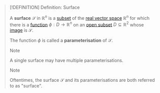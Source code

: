 >[!DEFINITION] Definition: Surface
>
>A **surface** $\mathcal{S}$ in $\mathbb{R}^n$ is a [subset](../../../Set%20Theory/Subset.md) of the [real vector space](../../../Algebra/Linear%20Algebra/Matrices/Row%20&%20Column%20Vectors/Real%20Vectors/Structure%20of%20the%20Real%20Vector%20Space.md) $\mathbb{R}^n$ for which there is a [function](../../../Analysis/Vector%20Analysis/Surface%20Parameterisations/Surface%20Parameterisation.md) $\phi: D \to \mathbb{R}^n$ on an [open subset](../Metric%20Spaces/The%20Metric%20Topology.md#^opensets) $D \subseteq \mathbb{R}^2$ whose [image](../../../Set%20Theory/Functions/Function.md) is $\mathcal{S}$.
>
>The function $\phi$ is called a **parameterisation** of $\mathcal{S}$.
>
>>[!NOTE]
>>
>>A single surface may have multiple parameterisations.
>>
>
>>[!NOTE]
>>
>>Oftentimes, the surface $\mathcal{S}$ and its parameterisations are both referred to as "surface".
>>
>